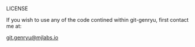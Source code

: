 LICENSE

If you wish to use any of the code contined within git-genryu, first contact me at:

git.genryu@mjlabs.io
